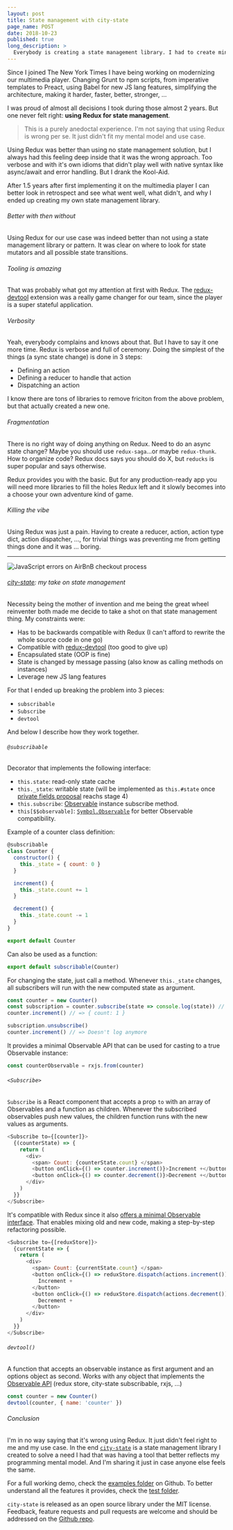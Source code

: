 ```yaml
---
layout: post
title: State management with city-state
page_name: POST
date: 2018-10-23
published: true
long_description: >
  Everybody is creating a state management library. I had to create mine as well.
---
```


Since I joined The New York Times I have being working on modernizing our
multimedia player. Changing Grunt to npm scripts, from imperative templates to
Preact, using Babel for new JS lang features, simplifying the architecture,
making it harder, faster, better, stronger, ...

I was proud of almost all decisions I took during those almost 2
years. But one never felt right: **using Redux for state management**.

> This is a purely anedoctal experience. I'm not saying that using Redux is
> wrong per se. It just didn't fit my mental model and use case.

Using Redux was better than using no state management solution, but I always had
this feeling deep inside that it was the wrong approach. Too verbose and with
it's own idioms that didn't play well with native syntax like async/await and
error handling. But I drank the Kool-Aid.

After 1.5 years after first implementing it on the multimedia player I can
better look in retrospect and see what went well, what didn't, and why I ended
up creating my own state management library.

###### Better with then without

Using Redux for our use case was indeed better than not using a state management
library or pattern. It was clear on where to look for state mutators and all
possible state transitions.

###### Tooling is amazing

That was probably what got my attention at first with Redux. The
[redux-devtool](https://github.com/zalmoxisus/redux-devtools-extension) extension
was a really game changer for our team, since the player is a super stateful
application.

###### Verbosity

Yeah, everybody complains and knows about that. But I have to say it one more
time. Redux is verbose and full of ceremony. Doing the simplest of the things
(a sync state change) is done in 3 steps:

- Defining an action
- Defining a reducer to handle that action
- Dispatching an action

I know there are tons of libraries to remove friciton from the above problem,
but that actually created a new one.

###### Fragmentation

There is no right way of doing anything on Redux. Need to do an async state
change? Maybe you should use `redux-saga`...or maybe `redux-thunk`. How to
organize code? Redux docs says you should do X, but `reducks`
is super popular and says otherwise.

Redux provides you with the basic. But for any production-ready app you will
need more libraries to fill the holes Redux left and it slowly becomes into a
choose your own adventure kind of game.

###### Killing the vibe

Using Redux was just a pain. Having to create a reducer, action, action type
dict, action dispatcher, ..., for trivial things was preventing me from getting
things done and it was ... boring.

<hr class="component-section-break" />

<div class="img-container">
  <img
    src="/assets/posts/2018-10-23-city-state-state-management/city-state-logo.svg"
    alt="JavaScript errors on AirBnB checkout process"
  />
</div>

###### [city-state](https://github.com/caiogondim/city-state.js): my take on state management

Necessity being the mother of invention and me being the great wheel reinventer
both made me decide to take a shot on that state management thing. My
constraints were:

- Has to be backwards compatible with Redux (I can't afford to rewrite the whole source code in one go)
- Compatible with [redux-devtool](https://github.com/zalmoxisus/redux-devtools-extension) (too good to give up)
- Encapsulated state (OOP is fine)
- State is changed by message passing (also know as calling methods on instances)
- Leverage new JS lang features

For that I ended up breaking the problem into 3 pieces:

- `subscribable`
- `Subscribe`
- `devtool`

And below I describe how they work together.

###### `@subscribable`

Decorator that implements the following interface:

- `this.state`: read-only state cache
- `this._state`: writable state (will be implemented as `this.#state` once [private fields proposal](https://github.com/tc39/proposal-class-fields#private-fields) reachs stage 4)
- `this.subscribe`: [Observable](https://github.com/tc39/proposal-observable) instance subscribe method.
- `this[$$observable]`: [`Symbol.Observable`](https://github.com/tc39/proposal-observable#api) for better Observable compatibility.

Example of a counter class definition:

```js
@subscribable
class Counter {
  constructor() {
    this._state = { count: 0 }
  }

  increment() {
    this._state.count += 1
  }

  decrement() {
    this._state.count -= 1
  }
}

export default Counter
```

Can also be used as a function:

```js
export default subscribable(Counter)
```

For changing the state, just call a method. Whenever `this._state` changes, all
subscribers will run with the new computed state as argument.

```js
const counter = new Counter()
const subscription = counter.subscribe(state => console.log(state)) // => { count: 0 }
counter.increment() // => { count: 1 }

subscription.unsubscribe()
counter.increment() // => Doesn't log anymore
```

It provides a minimal Observable API that can be used for casting to a true
Observable instance:

```js
const counterObservable = rxjs.from(counter)
```

###### `<Subscribe>`

`Subscribe` is a React component that accepts a prop `to` with an array of
Observables and a function as children. Whenever the subscribed observables push
new values, the children function runs with the new values as arguments.

```js
<Subscribe to={[counter]}>
  {(counterState) => {
    return (
      <div>
        <span> Count: {counterState.count} </span>
        <button onClick={() => counter.increment()}>Increment +</button>
        <button onClick={() => counter.decrement()}>Decrement +</button>
      </div>
    )
  }}
</Subscribe>
```

It's compatible with Redux since it also [offers a minimal Observable interface](https://github.com/reduxjs/redux/blob/e944bb2a9762c2d423502a838edae48ae86f123d/src/createStore.js#L236).
That enables mixing old and new code, making a step-by-step refactoring possible.

```js
<Subscribe to={[reduxStore]}>
  {currentState => {
    return (
      <div>
        <span> Count: {currentState.count} </span>
        <button onClick={() => reduxStore.dispatch(actions.increment())}>
          Increment +
        </button>
        <button onClick={() => reduxStore.dispatch(actions.decrement())}>
          Decrement +
        </button>
      </div>
    )
  }}
</Subscribe>
```

###### `devtool()`

A function that accepts an observable instance as first argument and an options
object as second. Works with any object that implements the [Observable API](https://observable-api)
(redux store, city-state subscribable, rxjs, ...)

```js
const counter = new Counter()
devtool(counter, { name: 'counter' })
```

###### Conclusion

I'm in no way saying that it's wrong using Redux. It just didn't feel right to
me and my use case. In the end [`city-state`](https://github.com/caiogondim/city-state.js) is a state management library I
created to solve a need I had that was having a tool that better reflects my
programming mental model. And I'm sharing it just in case anyone else feels the
same.

For a full working demo, check the [examples folder](https://github.com/caiogondim/city-state.js/examples) on Github.
To better understand all the features it provides, check the [test folder](https://https://github.com/caiogondim/city-state.js/test).

`city-state` is released as an open source library under the MIT license.
Feedback, feature requests and pull requests are welcome and should be addressed
on the [Github repo](https://github.com/caigondim/city-state.js).
